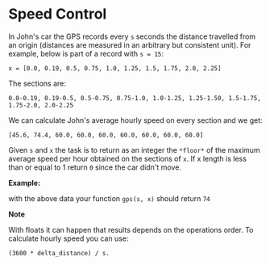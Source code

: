 # Speed Control

In John's car the GPS records every `s` seconds the distance travelled from an origin (distances are measured in an
arbitrary but consistent unit). For example, below is part of a record with `s = 15`:

```
x = [0.0, 0.19, 0.5, 0.75, 1.0, 1.25, 1.5, 1.75, 2.0, 2.25]
```

The sections are:

```
0.0-0.19, 0.19-0.5, 0.5-0.75, 0.75-1.0, 1.0-1.25, 1.25-1.50, 1.5-1.75, 1.75-2.0, 2.0-2.25
```

We can calculate John's average hourly speed on every section and we get:

```
[45.6, 74.4, 60.0, 60.0, 60.0, 60.0, 60.0, 60.0, 60.0]
```

Given `s` and `x` the task is to return as an integer the `*floor*` of the maximum average speed per hour obtained on
the sections of `x`. If x length is less than or equal to 1 return `0` since the car didn't move.

<b>Example:</b>

with the above data your function `gps(s, x)` should return `74`

<b>Note</b>

With floats it can happen that results depends on the operations order. To calculate hourly speed you can use:

`(3600 * delta_distance) / s.`
